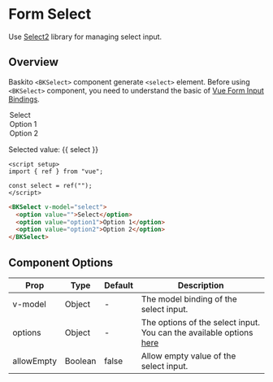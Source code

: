 <script setup>
    import { ref } from 'vue';

    const select = ref('');
</script>

# Form Select

Use [Select2](https://select2.org/) library for managing select input.

## Overview

Baskito `<BKSelect>` component generate `<select>` element. Before using `<BKSelect>` component, you need to understand the basic of [Vue Form Input Bindings](https://vuejs.org/guide/essentials/forms.html).

<BKSelect v-model="select">
    <option value="">Select</option>
    <option value="option1">Option 1</option>
    <option value="option2">Option 2</option>
</BKSelect>

Selected value: {{ select }}

```vue
<script setup>
import { ref } from "vue";

const select = ref("");
</script>
```

```html
<BKSelect v-model="select">
  <option value="">Select</option>
  <option value="option1">Option 1</option>
  <option value="option2">Option 2</option>
</BKSelect>
```

## Component Options

| Prop       | Type    | Default | Description                                                                                                          |
| ---------- | ------- | ------- | -------------------------------------------------------------------------------------------------------------------- |
| v-model    | Object  | -       | The model binding of the select input.                                                                               |
| options    | Object  | -       | The options of the select input. You can the available options [here](https://select2.org/configuration/options-api) |
| allowEmpty | Boolean | false   | Allow empty value of the select input.                                                                               |
